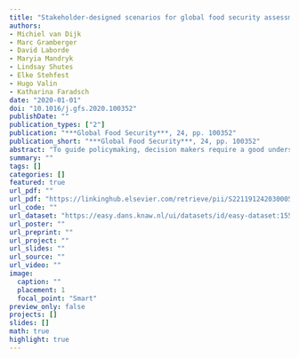```yaml
---
title: "Stakeholder-designed scenarios for global food security assessments"
authors: 
- Michiel van Dijk
- Marc Gramberger
- David Laborde
- Maryia Mandryk
- Lindsay Shutes
- Elke Stehfest
- Hugo Valin
- Katharina Faradsch
date: "2020-01-01"
doi: "10.1016/j.gfs.2020.100352"
publishDate: ""
publication_types: ["2"]
publication: "***Global Food Security***, 24, pp. 100352"
publication_short: "***Global Food Security***, 24, pp. 100352"
abstract: "To guide policymaking, decision makers require a good understanding of the long-term drivers of food security and their interactions. Scenario analysis is widely considered as the appropriate tool to assess wicked problems, such as ensuring global food security, that are characterized by a high level of complexity and uncertainty. This paper describes the development process, storylines and drivers of four new global scenarios that are specifically designed to explore global food security up to the year 2050. To ensure the relevance, credibility and legitimacy of the scenarios, they have been developed using a participatory process, involving a diverse group of stakeholders. The scenarios consist of storylines and a scenario database that presents projections for key drivers, which can be used as an input into global simulation models."
summary: ""
tags: []
categories: []
featured: true
url_pdf: ""
url_pdf: "https://linkinghub.elsevier.com/retrieve/pii/S2211912420300055"
url_code: ""
url_dataset: "https://easy.dans.knaw.nl/ui/datasets/id/easy-dataset:155312"
url_poster: ""
url_preprint: ""
url_project: ""
url_slides: ""
url_source: ""
url_video: ""
image: 
  caption: ""
  placement: 1
  focal_point: "Smart"
preview_only: false
projects: []
slides: []
math: true
highlight: true
---
```

